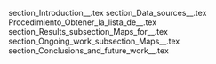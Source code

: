 section_Introduction__.tex
section_Data_sources__.tex
Procedimiento_Obtener_la_lista_de__.tex
section_Results_subsection_Maps_for__.tex
section_Ongoing_work_subsection_Maps__.tex
section_Conclusions_and_future_work__.tex